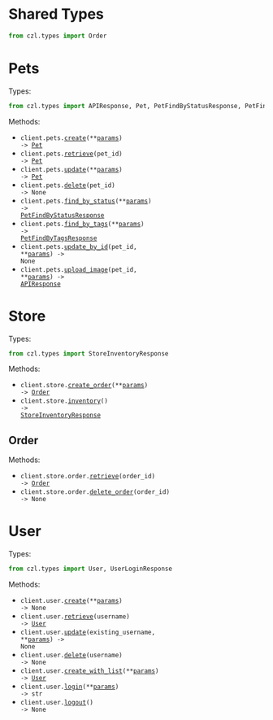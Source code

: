 # Shared Types

```python
from czl.types import Order
```

# Pets

Types:

```python
from czl.types import APIResponse, Pet, PetFindByStatusResponse, PetFindByTagsResponse
```

Methods:

- <code title="post /pet">client.pets.<a href="./src/czl/resources/pets.py">create</a>(\*\*<a href="src/czl/types/pet_create_params.py">params</a>) -> <a href="./src/czl/types/pet.py">Pet</a></code>
- <code title="get /pet/{petId}">client.pets.<a href="./src/czl/resources/pets.py">retrieve</a>(pet_id) -> <a href="./src/czl/types/pet.py">Pet</a></code>
- <code title="put /pet">client.pets.<a href="./src/czl/resources/pets.py">update</a>(\*\*<a href="src/czl/types/pet_update_params.py">params</a>) -> <a href="./src/czl/types/pet.py">Pet</a></code>
- <code title="delete /pet/{petId}">client.pets.<a href="./src/czl/resources/pets.py">delete</a>(pet_id) -> None</code>
- <code title="get /pet/findByStatus">client.pets.<a href="./src/czl/resources/pets.py">find_by_status</a>(\*\*<a href="src/czl/types/pet_find_by_status_params.py">params</a>) -> <a href="./src/czl/types/pet_find_by_status_response.py">PetFindByStatusResponse</a></code>
- <code title="get /pet/findByTags">client.pets.<a href="./src/czl/resources/pets.py">find_by_tags</a>(\*\*<a href="src/czl/types/pet_find_by_tags_params.py">params</a>) -> <a href="./src/czl/types/pet_find_by_tags_response.py">PetFindByTagsResponse</a></code>
- <code title="post /pet/{petId}">client.pets.<a href="./src/czl/resources/pets.py">update_by_id</a>(pet_id, \*\*<a href="src/czl/types/pet_update_by_id_params.py">params</a>) -> None</code>
- <code title="post /pet/{petId}/uploadImage">client.pets.<a href="./src/czl/resources/pets.py">upload_image</a>(pet_id, \*\*<a href="src/czl/types/pet_upload_image_params.py">params</a>) -> <a href="./src/czl/types/api_response.py">APIResponse</a></code>

# Store

Types:

```python
from czl.types import StoreInventoryResponse
```

Methods:

- <code title="post /store/order">client.store.<a href="./src/czl/resources/store/store.py">create_order</a>(\*\*<a href="src/czl/types/store_create_order_params.py">params</a>) -> <a href="./src/czl/types/shared/order.py">Order</a></code>
- <code title="get /store/inventory">client.store.<a href="./src/czl/resources/store/store.py">inventory</a>() -> <a href="./src/czl/types/store_inventory_response.py">StoreInventoryResponse</a></code>

## Order

Methods:

- <code title="get /store/order/{orderId}">client.store.order.<a href="./src/czl/resources/store/order.py">retrieve</a>(order_id) -> <a href="./src/czl/types/shared/order.py">Order</a></code>
- <code title="delete /store/order/{orderId}">client.store.order.<a href="./src/czl/resources/store/order.py">delete_order</a>(order_id) -> None</code>

# User

Types:

```python
from czl.types import User, UserLoginResponse
```

Methods:

- <code title="post /user">client.user.<a href="./src/czl/resources/user.py">create</a>(\*\*<a href="src/czl/types/user_create_params.py">params</a>) -> None</code>
- <code title="get /user/{username}">client.user.<a href="./src/czl/resources/user.py">retrieve</a>(username) -> <a href="./src/czl/types/user.py">User</a></code>
- <code title="put /user/{username}">client.user.<a href="./src/czl/resources/user.py">update</a>(existing_username, \*\*<a href="src/czl/types/user_update_params.py">params</a>) -> None</code>
- <code title="delete /user/{username}">client.user.<a href="./src/czl/resources/user.py">delete</a>(username) -> None</code>
- <code title="post /user/createWithList">client.user.<a href="./src/czl/resources/user.py">create_with_list</a>(\*\*<a href="src/czl/types/user_create_with_list_params.py">params</a>) -> <a href="./src/czl/types/user.py">User</a></code>
- <code title="get /user/login">client.user.<a href="./src/czl/resources/user.py">login</a>(\*\*<a href="src/czl/types/user_login_params.py">params</a>) -> str</code>
- <code title="get /user/logout">client.user.<a href="./src/czl/resources/user.py">logout</a>() -> None</code>
